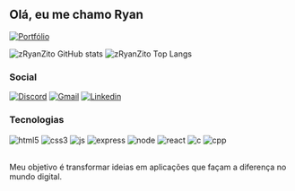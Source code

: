 ## Olá, eu me chamo Ryan

[![Portfólio](https://img.shields.io/badge/Portfólio-000000?style=for-the-badge&logo=https://cdn.discordapp.com/attachments/1038272728991535124/1324231808828833813/teste.png?ex=67780f3a&is=6776bdba&hm=afe550ba99146c52c00daf8f12b5b25fb833cb56c4e121bab41f14e7401fd45f&)](https://ryandev.com.br)

![zRyanZito GitHub stats](https://github-readme-stats.vercel.app/api?username=zryanzito&show_icons=true&theme=tokyonight)
![zRyanZito Top Langs](https://github-readme-stats.vercel.app/api/top-langs/?username=zryanzito&hide_progress=true)

### Social

[![Discord](https://img.shields.io/badge/Discord-%235865F2.svg?style=for-the-badge&logo=discord&logoColor=white)](https://discord.gg/FCkpJh36P7)
[![Gmail](https://img.shields.io/badge/Gmail-D14836?style=for-the-badge&logo=gmail&logoColor=white)](mailto:ryanthiago.dsantos@gmail.com)
[![Linkedin](https://img.shields.io/badge/LinkedIn-0077B5?style=for-the-badge&logo=linkedin&logoColor=white)](https://www.linkedin.com/in/ryan-santos-41655127a/)


### Tecnologias

<div style="display-inline-block">
    <img align="center" alt="html5" src="https://img.shields.io/badge/HTML5-E34F26?style=for-the-badge&logo=html5&logoColor=white" />
    <img align="center" alt="css3" src="https://img.shields.io/badge/CSS3-1572B6?style=for-the-badge&logo=css3&logoColor=white" />
    <img align="center" alt="js" src="https://img.shields.io/badge/JavaScript-F7DF1E?style=for-the-badge&logo=javascript&logoColor=black" />
    <img align="center" alt="express" src="https://img.shields.io/badge/Express.js-404D59?style=for-the-badge" />
    <img align="center" alt="node" src="https://img.shields.io/badge/Node.js-43853D?style=for-the-badge&logo=node.js&logoColor=white" />
    <img align="center" alt="react" src="https://img.shields.io/badge/React-20232A?style=for-the-badge&logo=react&logoColor=61DAFB" />
    <img align="center" alt="c" src="https://img.shields.io/badge/C-00599C?style=for-the-badge&logo=c&logoColor=white" />
    <img align="center" alt="cpp" src="https://img.shields.io/badge/C%2B%2B-00599C?style=for-the-badge&logo=c%2B%2B&logoColor=white" />
</div><br/>

Meu objetivo é transformar ideias em aplicações que façam a diferença no mundo digital.
